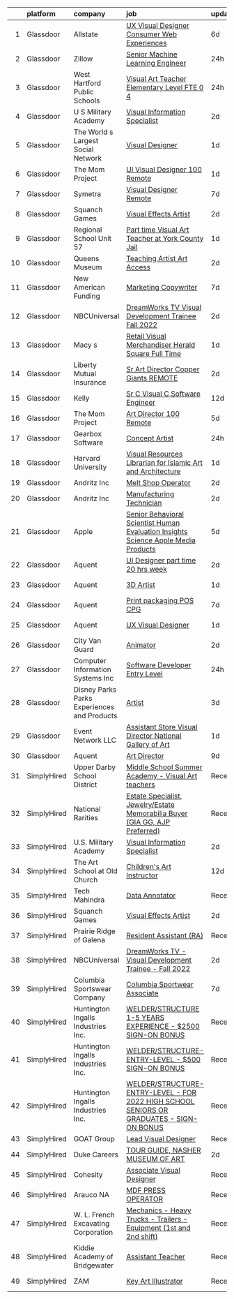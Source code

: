 

|    | platform    | company                                      | job                                                                                                                                                                                                                                                                                                                                                                                                                                                                                                                                                                                                                                                                                                                                                                                                                                                                                                                                                                                                                                                                                                                                                                                                                                                                                                                                                                                                                                                                                                                                                                                                 | update_time   | location                    |
|---:|:------------|:---------------------------------------------|:----------------------------------------------------------------------------------------------------------------------------------------------------------------------------------------------------------------------------------------------------------------------------------------------------------------------------------------------------------------------------------------------------------------------------------------------------------------------------------------------------------------------------------------------------------------------------------------------------------------------------------------------------------------------------------------------------------------------------------------------------------------------------------------------------------------------------------------------------------------------------------------------------------------------------------------------------------------------------------------------------------------------------------------------------------------------------------------------------------------------------------------------------------------------------------------------------------------------------------------------------------------------------------------------------------------------------------------------------------------------------------------------------------------------------------------------------------------------------------------------------------------------------------------------------------------------------------------------------|:--------------|:----------------------------|
|  1 | Glassdoor   | Allstate                                     | [UX Visual Designer   Consumer Web Experiences](https://www.glassdoor.com/partner/jobListing.htm?pos=111&ao=1110586&s=58&guid=00000181473dd2aabc8c2a7674ab61b6&src=GD_JOB_AD&t=SR&vt=w&cs=1_122a36ad&cb=1654757643338&jobListingId=1007914485050&cpc=47CFDC01B3F81FAC&jrtk=3-0-1g53jrkmdr0i8801-1g53jrkmrmfra800-3196ac33e8f806e8--6NYlbfkN0BLH0BMQoDn-yw6Urt952hBm1JLFZ7WpBxND2cMIOjOqdmupiC_ZwOjCSzUpM3cDMZGOf-Kt_-x8Ym-llbhspBMgQkvS4-FVVe4lgdPNxQFzCtELzUdOAXdalJtT_oXjWdEPwr5edWDyv8RyJ9E9o24SA9RCt72_oDm4CeruygIA0PVnN2MWJUTgmj__t9_ydNy5Gdn3EvhGwHp2IcHuTHtU6R-ge7ndUEbS0A-Xxr6BWDxS14zP9eLOnk0CrUZK9Moo6Ro9hetDKJPQZZ36qio0F8ujiCRd7ALkKJdYHrHjSgUkuGofgj0UhsOZjz8duise5Dhpv6dyOWTpxOAQpEL5w4jnWpt4DGDLxo3Vt8dvw-dM_Q6IdqDgAhyQfQOXSNBg1wh4bAOU7u8vOGddNV8KS1rhUHQeaZ5EZ9FgZm25MR5oKApGWWe2NmeiHdPHbwlzfEgAkPNvBLTT1XLwgqTOOZbGZhUSH-8O4yRhs6XMQMBccQBEhyBHi9IWQhsKVnUzDHcy3IY-3APkqKpfl_AKxSNYPsxrThR-rGb9hLbAVe7QJB5vMxUCsmgWoL22-cifwAlR-BRvZsoMez2GvgCfR0QN78Kbjjm3lNpfiekkobqs03znm6-DVcMUWah3jr1aMI9nQ-JIwftSa5IEAq-09uXTnuU0QolWMP4LKnYZwgxLDvrcdtC8JBl_WMoer1p0p2jzKYxPLsbvMKLALI1QRomnc2Y-HLcOFX0HFsQ-Np9akPWrUtRphmFkpOhlAVbAbZl1jbYbbQwjbr7dqkqvFegJ6X-jJi4IJ5lozztu7D9I5hkojmRWhaQcGRCcGWn-Qyxb1Zkqr9ruOOkfvyflbZXqtimx0f7wfnOv5Idtp8aq3JKN1BDUSxhag4xK4T060kbHHvV2QaKH2tpZqrU-utNpFh55IXhLM_QakQxNYs3Czk3_yecHAa3UmCLddQLYkX94_DNQjHCUQ4hqrkmcWKhYkvr31Fe4v2hQZiQIOFXoi_jH9rYsywdbkQhS4ozcymXgFy6i1eM6Dzdny0eGqonFqwPW7Lkrjz4_1UecmvQO6EKzs30ZD20DjW5qA_mwi6giztM2IU7MWNIdHk0uRfyuHzMCDqsdGmSVXCLIcaJPatrSjzbywJL4Tn3VZMxFx5IWZGReEGOiimLeFKVDVBxzGxkp3_meBzrlaAydATk8r-yrlx5) | 6d            | Remote                      |
|  2 | Glassdoor   | Zillow                                       | [Senior Machine Learning Engineer](https://www.glassdoor.com/partner/jobListing.htm?pos=112&ao=1110586&s=58&guid=00000181473dd2aabc8c2a7674ab61b6&src=GD_JOB_AD&t=SR&vt=w&cs=1_40268154&cb=1654757643338&jobListingId=1007926672058&cpc=334ABAF5D42DC775&jrtk=3-0-1g53jrkmdr0i8801-1g53jrkmrmfra800-f58bb90c6c853c40--6NYlbfkN0ANMurRYyPEXg08u6OamUd1Mvhk-zhFSGYIZgoJR86UvYL2v6MoUqae-sD5DnU21voPyVa6BoluDOKKO4eOqrhqm2nP6t8f9QUM8ccbvWuZPkyP4L3Xg67YwgqoNRre8Gk282CO5XQrI5dJZ52fhQgoWHTf1ATirQYRl1nAlvSQ3jK-NA-luvMdKKP_WjhqMSDh1TGWyHQZv-n7TzKS30noCZUGPzp3MZLkLiTYcLBdtUdkDiztxBLsQx1dY1G_VGhJac4I1VpdSTLnnjbNNPeLwwprDYsWsRjuF5jNcCLcLYk51m3sfHB90fxrtUWGO6vopInjbhWdP9FPOiGDVX5fypCj2G67x3HvUYmxQw7lczwXzTphg1DJ0vRPx9MMkr_yY7vhi2NwIA1cYqnHTAO8h9-XGuCQa1CLGA0y5FACjqB2PO8DI9XAbv50UkATgOLs94p2dZ-UMIDViWUh47JWuRgAwImN6PYPqgLPajbdRA9YYcYgxFLuA9DwllucUnztT_X43-pwS8SMTIGb0u1RndknytkOKkiLE8RcG0I0wV3BWYH0u4UZ4dBL6-l3QW0dTwy82u4xDFWm9Pyh-XfK2-DHt57JXPzNXkfH9HbbRmqKWDW6YVEdesx-X2C5cNErFma-0PoSDE8UIWo3O2FW6xghj45pMPLUKY4c3TuhDzgsUIJSi-TV-TI5If_j-DYIW_5wiB-VTTvw54iUQenigNTz9Wq2_OSUaJXSAnZKDtXOOkSFgkQi-WuO7k-M5wx5gWaGXSoWNnYSS0UgIi2IdSTnVyf6sbXWShZhbEcNkNAt9STT1UaoP7NofiIzOnLPe5uBnIH2kiwnWoPFhUoc76rA0XE6w2Ephsy2A1y00x3mRnp1oP9TjYBV-geSUQw%3D)                                                                                                                                                                                                                                                                                                                                | 24h           | Remote                      |
|  3 | Glassdoor   | West Hartford Public Schools                 | [Visual Art Teacher  Elementary Level  FTE 0 4 ](https://www.glassdoor.com/partner/jobListing.htm?pos=122&ao=1136043&s=58&guid=00000181473dd2aabc8c2a7674ab61b6&src=GD_JOB_AD&t=SR&vt=w&cs=1_d8808264&cb=1654757643340&jobListingId=1007926064737&jrtk=3-0-1g53jrkmdr0i8801-1g53jrkmrmfra800-d27b2f2897706a6f-)                                                                                                                                                                                                                                                                                                                                                                                                                                                                                                                                                                                                                                                                                                                                                                                                                                                                                                                                                                                                                                                                                                                                                                                                                                                                                     | 24h           | West Hartford, CT           |
|  4 | Glassdoor   | U S  Military Academy                        | [Visual Information Specialist](https://www.glassdoor.com/partner/jobListing.htm?pos=126&ao=1136043&s=58&guid=00000181473dd2aabc8c2a7674ab61b6&src=GD_JOB_AD&t=SR&vt=w&cs=1_83a47a20&cb=1654757643340&jobListingId=1007922267242&jrtk=3-0-1g53jrkmdr0i8801-1g53jrkmrmfra800-d5b4e6f8c1730230-)                                                                                                                                                                                                                                                                                                                                                                                                                                                                                                                                                                                                                                                                                                                                                                                                                                                                                                                                                                                                                                                                                                                                                                                                                                                                                                      | 2d            | West Point, NY              |
|  5 | Glassdoor   | The World s Largest Social Network           | [Visual Designer](https://www.glassdoor.com/partner/jobListing.htm?pos=119&ao=1110586&s=58&guid=00000181473dd2aabc8c2a7674ab61b6&src=GD_JOB_AD&t=SR&vt=w&ea=1&cs=1_46387f37&cb=1654757643340&jobListingId=1007924957266&cpc=F4EED0218A761C36&jrtk=3-0-1g53jrkmdr0i8801-1g53jrkmrmfra800-a40c9b6ad688a90a--6NYlbfkN0DSgjPPcnEdvoK3uuxfISLALE6pB1FR7YSHOr_tSg5_QGIhoz_2VqUepdcKLBLI_zSSVFw7-WLb8BgtCMGTpduqKZtRP4ty64rXR23XvDiRr0kbWguyJ6IH163iLNKwN4xVqkSj1_uZ_fn3w4pIlPlYA0270Pa84yqbxyYUH1OWmKadtdsNWjfNbq09kZatPIstKJ4Ysk8i758Yq1p91wde09N2gQd1YgkEIRS8u_49qeEBBOc0iim_OQb9g8erjy24Ll3miKq_igVNcyWTR0n84RA3sY1_Pz_C0I6zqEAlrSTH_FM49uJ-llpkwpceFFtD3MV9nRcQMWqfGF4NByWNpVFr53us6lfZwQdTaaW3E5fkH6TfTFJNTJtce1UQ_HKLMLC8O1f1dAl1mSSPASQZmir_dBPkiwNUcOtidjReMggG-tzYj7fIADi6_aLYR4qDDoV8la1E30H4JdxcpKa26kYNyRYIfCxGaQQHhrvx9RD8Sra9rGlMen-3g_opzFmgS93XrSi9kt9QrtgbXG2rBbvulp2FzTJcDa067QT_gnlVCeFIBNAblFs71MZu1bPBVQ505sLbgW4XITjFOp1mXYKxIPZMQzM%3D)                                                                                                                                                                                                                                                                                                                                                                                                                                                                                                                                                                                                                                            | 1d            | New York, NY                |
|  6 | Glassdoor   | The Mom Project                              | [UI   Visual Designer  100  Remote ](https://www.glassdoor.com/partner/jobListing.htm?pos=102&ao=1110586&s=58&guid=00000181473dd2aabc8c2a7674ab61b6&src=GD_JOB_AD&t=SR&vt=w&cs=1_41ac6ebd&cb=1654757643336&jobListingId=1007924076281&cpc=82B3195DA92CAF92&jrtk=3-0-1g53jrkmdr0i8801-1g53jrkmrmfra800-0761fceec33e711e--6NYlbfkN0BDp_epf89aHDQhKpPegNJQ_ldQpEFZQsM9OcONMGxWx6pU56EKHF58QjVdAUvn2gWzb7WT_VdhItyAB3Q9xCx1cQ72g5tixY-XNA5WRnqH3RaGRzpROt8dIOj8o8oPrQpwuJYOrN1lcjSMXC6kunT_HEQSixDIygCOzJcDyCG3Mrc8xEWBIuMkK03YbpqyOVzLd58mWH2SemhyqhLrcG1FCTgOR6v3XnpncL9VDZPd3bbrsWAzZk5RYP2lU8mYOtGi3ffM7TYVHvdLJ_QVqJ-QHhvPjx5T0Hc8eujifkcPwoAz-2UDaCbAVXjJyAVXJQro7wk4qCfNgqWXrAmzqTqCbF6D7D8awfOytlDzT2JCSj__j6STUSOcfO-KNdDZu4ibAt9suhj9yTMZ7Cly41AHgY-pg45nAO_SPWOUYhFo0LJtk2ALOFSSDPMi7iEtH_uyEviXpVs7zCa6OEKe28LjyMwX7oxWRIQCiygvv6oQAtdiYXKpZ2_HOt-FVJ0lhyK9n_Ac7B_V2CCr41uyG74lOFqmcTTKV-VIc9YPAxjgLO5Gr_T17Q-SepmKDaSPcyA5FXsGk86C4w%3D%3D)                                                                                                                                                                                                                                                                                                                                                                                                                                                                                                                                                                                                                                                | 1d            | Remote                      |
|  7 | Glassdoor   | Symetra                                      | [Visual Designer   Remote](https://www.glassdoor.com/partner/jobListing.htm?pos=104&ao=1110586&s=58&guid=00000181473dd2aabc8c2a7674ab61b6&src=GD_JOB_AD&t=SR&vt=w&cs=1_8aee02fc&cb=1654757643336&jobListingId=1007910117840&cpc=AC285F3A3ECA6BB0&jrtk=3-0-1g53jrkmdr0i8801-1g53jrkmrmfra800-81365151b091542e--6NYlbfkN0DxLmO7NH_YTtLbOIMvJFqJGEF88__vqD2fZF7JxivJ0azNiCTgnfJhqK52DTe9kl3HxAUXSrL2mTd0Ptx5yHlrOP7pNyy_I0DH1ewqAlG-HwrZHUudZdbZdhMuQaE91j7v3Tw7VN79EeVQTmxCsMd4tn55Y-PDa_cgZasr_TwpzGSWaC4wvL5hVz-NCWgGPh9YnELUCpHJ-xfu8fnjBWgyo3ux9CYIzz14LIQDXAkYLuyaKu2JsdHf4OAHZwtyVGoywkHZmHeQvHyD94frGHBW1LcQXHbLdQf7RdXORsLwB5bN_mf8LXeO5gx5_xfDmqLHHwOp1u30jAJ9fvQmCoTFU-sgcyzUY5MzHNP8lhwdEmRU8jH9l8Bubkt3JtnwatBEvLzJpV_9BFgTp4fkSjRKgnkgeEcryW2gddN6kql5iBuTrlFK1gs09iN3qbMCLxA1ZmhCtmKHL-l-qIlCGqb4t01DcZaVB-ehUAGL1H2moOitNyaxeyyOO15GzYEL0AE488_Ok5ASkJgrZeGc3P9y7nPVgdyKbhkHD9U-2Siejs6W2ZlxSBloLUZs34BEw3A%3D)                                                                                                                                                                                                                                                                                                                                                                                                                                                                                                                                                                                                                                                                        | 7d            | Bellevue, WA                |
|  8 | Glassdoor   | Squanch Games                                | [Visual Effects Artist](https://www.glassdoor.com/partner/jobListing.htm?pos=130&ao=1136043&s=58&guid=00000181473dd2aabc8c2a7674ab61b6&src=GD_JOB_AD&t=SR&vt=w&ea=1&cs=1_2bed4fe6&cb=1654757643345&jobListingId=1007921848855&jrtk=3-0-1g53jrkmdr0i8801-1g53jrkmrmfra800-5d233c5785fabb21-)                                                                                                                                                                                                                                                                                                                                                                                                                                                                                                                                                                                                                                                                                                                                                                                                                                                                                                                                                                                                                                                                                                                                                                                                                                                                                                         | 2d            | Remote                      |
|  9 | Glassdoor   | Regional School Unit 57                      | [Part time Visual Art Teacher at York County Jail](https://www.glassdoor.com/partner/jobListing.htm?pos=125&ao=1136043&s=58&guid=00000181473dd2aabc8c2a7674ab61b6&src=GD_JOB_AD&t=SR&vt=w&cs=1_752fbb84&cb=1654757643340&jobListingId=1007923822075&jrtk=3-0-1g53jrkmdr0i8801-1g53jrkmrmfra800-9e8d9e39ff46dc44-)                                                                                                                                                                                                                                                                                                                                                                                                                                                                                                                                                                                                                                                                                                                                                                                                                                                                                                                                                                                                                                                                                                                                                                                                                                                                                   | 1d            | Waterboro, ME               |
| 10 | Glassdoor   | Queens Museum                                | [Teaching Artist   Art Access](https://www.glassdoor.com/partner/jobListing.htm?pos=128&ao=1136043&s=58&guid=00000181473dd2aabc8c2a7674ab61b6&src=GD_JOB_AD&t=SR&vt=w&ea=1&cs=1_1c82dd04&cb=1654757643340&jobListingId=1007922299171&jrtk=3-0-1g53jrkmdr0i8801-1g53jrkmrmfra800-a4badb009e25eadc-)                                                                                                                                                                                                                                                                                                                                                                                                                                                                                                                                                                                                                                                                                                                                                                                                                                                                                                                                                                                                                                                                                                                                                                                                                                                                                                  | 2d            | Corona, NY                  |
| 11 | Glassdoor   | New American Funding                         | [Marketing Copywriter](https://www.glassdoor.com/partner/jobListing.htm?pos=108&ao=1110586&s=58&guid=00000181473dd2aabc8c2a7674ab61b6&src=GD_JOB_AD&t=SR&vt=w&ea=1&cs=1_795d817f&cb=1654757643337&jobListingId=1007909585191&cpc=B101C867B3EF2D75&jrtk=3-0-1g53jrkmdr0i8801-1g53jrkmrmfra800-8a5b28da358e6179--6NYlbfkN0C2BFb7Ub2YUp4strrym9V3pWtjyRKtgHKt_kMzkewmGGJEved23y_kY-GSZp2akmMiMYG8Vmbf7wqH4oSHnsgxwW1u0dd9Dl5YAks-fHnrS6ylMBNzZlbGwlfiYUInRAYCPICxzeRQvgyIBIENbeyic_QbYTBxB1mkihnfRX2bK7JN-4XHJmuVQtBwkHW3kNV8IYMsQ22tUf-9LPVUhxssxBz6BLMShvq1QwgdDiO1j6D9779k60vPPkb9pvgJb-yqGUtuajXwYDuy0mctwqGJHjyVn5dWOyJ-wKG0pDzhFFT7cA_7-rXEWqHG1lwr_1QP1SKZFCG8XzcFGawvYOXSxIHXlqOGvC2PkBk8rxngf6GU7llTp8DU86LLNYEkY7vJHqSa5S-MFIZqNO_V-cXw5yW2tJHi8Q-fqnVw05evse7Fu3PsF3PfPYZBOXbG5Cim2dYdmv3nPlB2TJBryHIIcJzsoBOLukh5penoLd0qmbjq6v3jH3PMcdd79XKRTCk%3D)                                                                                                                                                                                                                                                                                                                                                                                                                                                                                                                                                                                                                                                                                                                                       | 7d            | Remote                      |
| 12 | Glassdoor   | NBCUniversal                                 | [DreamWorks TV   Visual Development Trainee   Fall 2022](https://www.glassdoor.com/partner/jobListing.htm?pos=124&ao=1136043&s=58&guid=00000181473dd2aabc8c2a7674ab61b6&src=GD_JOB_AD&t=SR&vt=w&cs=1_5ffb95b0&cb=1654757643340&jobListingId=1007920738460&jrtk=3-0-1g53jrkmdr0i8801-1g53jrkmrmfra800-42df8b70ba1457f4-)                                                                                                                                                                                                                                                                                                                                                                                                                                                                                                                                                                                                                                                                                                                                                                                                                                                                                                                                                                                                                                                                                                                                                                                                                                                                             | 2d            | Glendale, CA                |
| 13 | Glassdoor   | Macy s                                       | [Retail Visual Merchandiser  Herald Square   Full Time](https://www.glassdoor.com/partner/jobListing.htm?pos=113&ao=1110586&s=58&guid=00000181473dd2aabc8c2a7674ab61b6&src=GD_JOB_AD&t=SR&vt=w&cs=1_fa6ae45b&cb=1654757643339&jobListingId=1007924863233&cpc=8795CF9063CD573D&jrtk=3-0-1g53jrkmdr0i8801-1g53jrkmrmfra800-908c444967f61179--6NYlbfkN0DjHvLHG-fYDKeElzGabtytFldtxc-EIiSdXvIQjqX9HIzUG8IcG8J2a_wsTv5-_VsC3dIHuipgp2bTCsPxLPebzVc7KWeTE6SCMNl4GKQRgOs5C3-HbQV0bqMopxF2iyx-piHFsInP3ajAsQU5iA4TBSMPhCzWcdZCigN5-Wh8qEacgeJsJjDY86M0LhhS8bBMDh9rGno7CORkJwIHWjPinL-ug76huBeRCebIrSuChOOab2-JzhQGp6HBoFs3Tn7tn0rniVdqgGSYq2xey7bh9cXGEj0I-l1tM0zjh-MkfuZJwGB2Hf_jZvMYkN9Q7oERCpxukt_W6_ob1M2qI3EHfcrkfhHL5aBDlycI_IHbsv9AbbhIaVFBwD4RxYn3eaIeVylnYHwX1srz3OhfMaDHefNiW5JmuRlyfG6Hrj3Z3AVItaaVr0v05Ix0j73qDVFjnCf02frFuufR5d_7v8ICxmgK2cw4eIaRP6prtTzSymA0xMvm04fkmR3QPeVlrbf1HYoWoaJqtvnUIrvCKr9sSC97R5d6vwB93uOyjrEtp1aClpF-fIZjtdSujNx5DjOSjOi2w56k3XuTL0j3Bcye10YEnIa7pF1pph2Sb_oGsgMUBVL1-aAHoYlzWTSv4Ft1Kaypzrf_Mqn7roLjARxIhfoavsxyTDTq_4B6fokya4tTbzCBLj-rwgH6pbQcRl3Hg0JuEqWPcY95nqny53E7HL4QksBEHG_nHl5TzC5tRAOwKliUxV77Nh6G_oBRp5IKgzmj5OFHJF_GX5ojDHtuPBFtM9CQREMWAQnwU8G8vh25QsPc4P8l5auFwkTCi12dafAQiFHo-niD-kcSgzoOQOErDTFxeOeigTxGjYZzasHUhOeLfVs3A2me5eTP-cqjvBleZzhHnOshXaRtMxT3hrrK1maE57WQwsC39goPu7Ciyg77ig5ljGlJzuXYZZWhus0tIeev83NigEcSPv60B-LQZ3_E8bVkLJcfdMKShapNw2FwHOe28CPNMdBcxLgxqb9C791t6A%3D%3D)                                                                                                                                                             | 1d            | New York, NY                |
| 14 | Glassdoor   | Liberty Mutual Insurance                     | [Sr  Art Director   Copper Giants REMOTE](https://www.glassdoor.com/partner/jobListing.htm?pos=101&ao=1110586&s=58&guid=00000181473dd2aabc8c2a7674ab61b6&src=GD_JOB_AD&t=SR&vt=w&cs=1_f2b299c1&cb=1654757643336&jobListingId=1007921597373&cpc=8A48E7D5890B96AC&jrtk=3-0-1g53jrkmdr0i8801-1g53jrkmrmfra800-3daba5ebad00b706--6NYlbfkN0D19kSVUiNzG2UWy1lRGehFMusHrHGUl8ru40ax50wmt2hEk1GE1yJpaNJle3AtKCFZMv5-6fh99ceO1TB7jaE1rQnCXx37mKEbsfybQglGGNag15-JQ7nD5NT3DMyV7TnKZ4Mih68ohUB8yWZDmYZ3jNg5DqL1Vsfv7zv25Bf8i8bdfU8NVfiW1Z8ezBxV1ci8RTx7fZYpWHeL7N3ICoqGJtOVlHUaz4YsTMVO-QGJZ6vhc8iluriU6H4W3SBrusVU7RPf139kgNz6E6b8gT9hDD1ONEDwlfaEpgBfgF88Tn4Ou3AGbDwQAHCqXCnCshnHj9sy07VVCuiohyDqbYkVsZ-_7_WohP4skFVnAY3Huc429qaC73hj25CfmbuHHUQFrvTyW5gAQsuopJiVGae-rMCaN8bWhy17a_xTMtIlqvS_n74FEGEJltavHwQMa2UEX5PcqqyBck79MbtDA-KRWAVlC1ismMcF-9YNHQ3aIuKILF_1RqBNjLoKPZXSycfkzL837tayCCb4xY-qMr5fiVYm4MoEddzBWliF53LioIQmYxCLTVP3xAa6o-8vjLagNP31JHSHXkWiNFUpcPEZGB7aICNYLah1G44RUO-ohj4m483QO5PDGIZGCbiso8EJLT5l8q_x6Q%3D%3D)                                                                                                                                                                                                                                                                                                                                                                                                                                                                                                                                                                           | 2d            | Remote                      |
| 15 | Glassdoor   | Kelly                                        | [Sr  C  Visual C  Software Engineer](https://www.glassdoor.com/partner/jobListing.htm?pos=120&ao=1110586&s=58&guid=00000181473dd2aabc8c2a7674ab61b6&src=GD_JOB_AD&t=SR&vt=w&cs=1_f3f5b984&cb=1654757643340&jobListingId=1007897351943&cpc=7F6F94E2229B3AB5&jrtk=3-0-1g53jrkmdr0i8801-1g53jrkmrmfra800-9be05483757e1a82--6NYlbfkN0D6qFSVCaa8tXn-rJ3OcXif2lPyFmwsE2iZBGE4YLg1gz3DzxANTQL26tb-SQ4b-KCd3748Jvr3R0tR71-XBAzio5gBXmKeqo1yc2G3xidYNFzZY5GtMS6Gx10j2GSpkVwHSlJjQIzjtWcWzIBkiTZVHuBrJqp0dVr3aT0IwUEOnV5tBSXDT7e37U3DKcbeQNmecql5XISSZ23hUTEloE9YC2qJ_nAQ62rMb8pRMssart1jQMVomQPzcvBwGqQsnkO8vGBZ6admWXUhr3sLT0w_TGalEbqUVbqoKIm0hIy1ZnuUEXepqlmEnU63bjlPgB67X_rKELxI_QSytITwKuItvOAHHOe4MukRaIyNa3VTm3Wb9XpeY_sIi2Qla8v_OqM06qE7FzyGj5dzogcLUaS4RkLWTbTdYA3gxlptbyDNm6x7YwtjnnOHsFdmOn0BMlTrmJHQFBVXWmcbAFnpARt374VJ37JIS9q8ZCtgr_HUH5eg2yc5kIjE1BRe_L42NnO4qJjs2ejTnpYPZbzee2gRxMjJCV81bM8KfqFRbMLoeOOKBSewTujB63oiPftq6SAnijSHCLRUvC1lNW48UjEiQ5CtAaFTGAJTX_Iw75Tv-rT9UuwXXQjRKZ8nqG6UT7bu4j31DKXrHiZ1GrWbwB8KCcYDEgn-yTarWS48r-s5-56hJTNShFeG3pCRBgBICLm-gRv-xOi0zHzWp8Tm1byaDku-CEE0UqpT76XuKwbn8XhioPSgsfRPXE8RbJT5zZMt2X_EOdFwbjeIm8CQaWl9gRVwdm0nfVxUBVydARaKnNDG5QLyHrllsiOZyA96zwqfOvY2zb8M-lwRxZXh-u4VNNPBPbs5arFSZ2noYkgF_qJtZAedQdK7QbJtN5CE75kKufCDIhctksvg5xCKLfDC24c5h3Mb2Ipx3mqnHetdwHCWdbzgwtSeO0uvDdJ33PxjrLkHu7PThmonXmwIkTtZyKhDhaDttW_lLRvX04kYNVrUVsPGiDW8h_-zsxPZ-pMSt4vu3J_bwGQtzxZmoHIs0vutATHR4LPR-_8R3NIJjvwvLtFhroiuWp7n3HdZSdegcgcaUXCS8qatFs4HD2zUO8XGVoVQKfucNg0jChA6yE-kIfJ82UPqKlmBHwfmjd05pIt2oGTk1BmDjrt9OStw_wr_2ql40AFE8y67qd5HNA%3D%3D)                | 12d           | Sunnyvale, CA               |
| 16 | Glassdoor   | The Mom Project                              | [Art Director  100  Remote ](https://www.glassdoor.com/partner/jobListing.htm?pos=109&ao=1110586&s=58&guid=00000181473dd2aabc8c2a7674ab61b6&src=GD_JOB_AD&t=SR&vt=w&cs=1_9a5c64f4&cb=1654757643337&jobListingId=1007917214964&cpc=AC285F3A3ECA6BB0&jrtk=3-0-1g53jrkmdr0i8801-1g53jrkmrmfra800-fc5f6cbdd377cbc4--6NYlbfkN0BDp_epf89aHDQhKpPegNJQ_ldQpEFZQsM9OcONMGxWx6pU56EKHF58QjVdAUvn2gUAHFSC33B6m9e4kpPSo8E3LVx-KcHT_L7bs8uuk90h_bM7pbanjemS5_jxC1QNMvIrt2EGdNhVGL3AyNsm2mJ04sj8024Ps--YUutGvsMZ2J5MWffZIdJzsf3NJ5QiJuMm8HcJ3ogIfbzgJVcI7NGb4ldWlBu4HvBxmIdSIbXS4b6jfKVw_3zo1NynXVuqakJcUyMZlX0JGBGn_GjkFlaHXAGql8WHOUHEpnsA8EiBs7PJavqDTQ0LUhYk7h7ARTfXW3bdi8s90Sx54WtHcuG2-tRgfEG_swywi5fQd-yWbP5kTiwX0pYSSlRtziRgkO3gPm-o5GTft00SjuKc6DTn_6hX-HTsuUAypfoQIszikyNWyp-1xJyobiY8Ea8EoolbE2QTFNFAdRcp1SoN78e1DrFuz1MgtP_Ta1_HqLcLuNEK_HJYh8jUr0aWETeu2CCUQGKsBzb4Tr7pTEm3EsVHu8hLEPQ3YJiIBTnlwu7MAlNy7I9RNewBAP0FZv1---Pmuupq8PMzQg%3D%3D)                                                                                                                                                                                                                                                                                                                                                                                                                                                                                                                                                                                                                                                        | 5d            | Remote                      |
| 17 | Glassdoor   | Gearbox Software                             | [Concept Artist](https://www.glassdoor.com/partner/jobListing.htm?pos=129&ao=1136043&s=58&guid=00000181473dd2aabc8c2a7674ab61b6&src=GD_JOB_AD&t=SR&vt=w&ea=1&cs=1_95fc07f0&cb=1654757643344&jobListingId=1007925578528&jrtk=3-0-1g53jrkmdr0i8801-1g53jrkmrmfra800-557e5e4260519650-)                                                                                                                                                                                                                                                                                                                                                                                                                                                                                                                                                                                                                                                                                                                                                                                                                                                                                                                                                                                                                                                                                                                                                                                                                                                                                                                | 24h           | Frisco, TX                  |
| 18 | Glassdoor   | Harvard University                           | [Visual Resources Librarian for Islamic Art and Architecture](https://www.glassdoor.com/partner/jobListing.htm?pos=127&ao=1136043&s=58&guid=00000181473dd2aabc8c2a7674ab61b6&src=GD_JOB_AD&t=SR&vt=w&cs=1_c0b54845&cb=1654757643340&jobListingId=1007923144542&jrtk=3-0-1g53jrkmdr0i8801-1g53jrkmrmfra800-78fc9f2844496ef1-)                                                                                                                                                                                                                                                                                                                                                                                                                                                                                                                                                                                                                                                                                                                                                                                                                                                                                                                                                                                                                                                                                                                                                                                                                                                                        | 1d            | Cambridge, MA               |
| 19 | Glassdoor   | Andritz Inc                                  | [Melt Shop Operator](https://www.glassdoor.com/partner/jobListing.htm?pos=106&ao=1110586&s=58&guid=00000181473dd2aabc8c2a7674ab61b6&src=GD_JOB_AD&t=SR&vt=w&ea=1&cs=1_be804a2e&cb=1654757643337&jobListingId=1007921462987&cpc=26740BCDE5E48596&jrtk=3-0-1g53jrkmdr0i8801-1g53jrkmrmfra800-7154293f6bfb8515--6NYlbfkN0AXKlygFQjBJPKRAfD7JNIOx-IF9eZEcO4m4nqYawEHcTuGAKukz03Nn5Qy6_f2KoVBDF4TeM0A07LnA5jhoxDvviYIIoXTGsdJLqbq5oQqpr6f0QUqNzDHyAvbLgHVBPKP-5dTX-K_F8fx2iGACGXLtpuCtXnDtMRqnxLXEyEfDKHuI0mDqPBp70YaEnJfZ46c0UaO-BIDNBJDeYLGxM_y9ifAoNdD0krF5eBDf0T3mC8KXmLUe3oZO_n1twBlcqTY78coIICrDe_P7Lh2yOhMgivBBElnXRyMGzz4pqXK9HLs5xPEeDke6nUGqt0GRRHy7xLwYhC78LSr-nmCnSuHga45MaMHOh_gZqpmw2-dhSJz3rd53cQOAlgsEjDh3SGlgJCipgLcmRyNQ2No6BNVEpFEB9P2Dt3ZmcQVojxORJ3aer8Mp70x3mBaU8SwJfipsjsYuZmnUMdlzpq0cHvUNEDo5rUDNQEyNGsP94Xc6SqT04bhzVvMUPbT3Q-_OI50VY2mle-1PQ%3D%3D)                                                                                                                                                                                                                                                                                                                                                                                                                                                                                                                                                                                                                                                                                                                           | 2d            | Muncy, PA                   |
| 20 | Glassdoor   | Andritz Inc                                  | [Manufacturing Technician](https://www.glassdoor.com/partner/jobListing.htm?pos=107&ao=1110586&s=58&guid=00000181473dd2aabc8c2a7674ab61b6&src=GD_JOB_AD&t=SR&vt=w&ea=1&cs=1_3e83adc0&cb=1654757643337&jobListingId=1007921460066&cpc=C5F9C09AE97B3D2F&jrtk=3-0-1g53jrkmdr0i8801-1g53jrkmrmfra800-4416349f00decead--6NYlbfkN0AXKlygFQjBJPKRAfD7JNIOx-IF9eZEcO4m4nqYawEHcTuGAKukz03N9Yqw1sIbbzWzWbRZICTUq4r1vbBF8On4eypuTA5TLfv1sih8VxOoxnVOAnfHxoLHWaG3572eP8gKe3MgXa5qyQqnUfrHUU-WL2T_LmImNV2jofk2cstqCG9LMxPhcEUgrm-s0fd4qhdLLuV6sVAePe5XIMow31N_pGNQQVd7PUMmgFXW7rO60GhvPhE56KUSj9eL_L1ll7yXLRdv5-jqewejEZovc2pRgQjVmQr2FkSQ85__c5mJpeqseMFweNgWQW6gtmH2BywcEP3tAyPZIyjRsBj88qlGFv8haAi387bGPxAdiF9Y7zaFr-vtX_sidwDfewjGes9XuCVYlMBJDwC7F1uKf-RNxI7WUE6PoBXEf7R3GhCv6PxFjJBGmts4K8Pr6Ijh7TQoGAiY6ggv1M1lVuZAswCFeScisY53j0Gg-iyK8danmh_0-fcjY3R4j88TNANrmM1jjA-BWuPRRvomaT8MIjrA)                                                                                                                                                                                                                                                                                                                                                                                                                                                                                                                                                                                                                                                                                                                 | 2d            | Muncy, PA                   |
| 21 | Glassdoor   | Apple                                        | [Senior Behavioral Scientist   Human Evaluation  Insights    Science  Apple Media Products](https://www.glassdoor.com/partner/jobListing.htm?pos=115&ao=1110586&s=58&guid=00000181473dd2aabc8c2a7674ab61b6&src=GD_JOB_AD&t=SR&vt=w&cs=1_380af774&cb=1654757643339&jobListingId=1007917012119&cpc=654405A9B1E0A9F5&jrtk=3-0-1g53jrkmdr0i8801-1g53jrkmrmfra800-9695f18dbfdf75a7--6NYlbfkN0BvKrLyj5gPmtZO9T8euul8TCxuuKNOtzRJOomxnwSEodTz2Bc-sPZl1dBMH13w-jPgyhYajQM8uxlrSp3dg4sR0uRTV8OOovggw4kfeEcTuaIhWsNpFiJrbR8Pl_MW63_ruDqbIbelbs0Xxxk14q3mjIeJRrUBNE1uhfNmdfVuVh79h4haR9gFGqtVmkzfe7Bkzp3b6BCa1TgGyIHA82B8Spjw_cL4LqxZYHqpeew8OjsNp1Jnsu6_zh-mEagLXXcafD8bIwIQegFiirE2vffrtexr1Ku1UPM47keFpz3861EdatBZPhtgJxaGRvYHuv7EXHPmMvGXIcolX5SNu4PdEs8hb2iROklhUjdlubJlJQFaMcydiG2JamPSt-l5eBTMiqJNgyDEGp3rMQ1Ar_DmYotN9wO5HqIiyBl1CjUeWFgHECP48T0PNv-nCYI3WsfyahrpXB1cm7jfcIXPuUZyilXwmbHN09_OT5LqA4uy20kL9UjcGfvRBREGgqamZKCglgC7qA_4mdFN0gf37L9AFlRK21eKIaa31ZX0nUsTfJy3X_AC8mvSJFd-TBqeMFStFIr7UaELXgU50pI2EXzpQB273GGOcRlSKxr7yoQuJJyErmJUrTVPUClTzhj3AIgIC5T0-48AUjVkknYiNJcyNvZub7bQ5xUyFFCt-1Gqwl15SCEjQ62Q8JsbfRrkUAZASdWKb1_faMzpsp_o06vYQgNAm3qTrFVK1-IG6ItFQ-RDXzhcnmYf7JqbWFMa5RW9XGpuvB5gcARdM_fxsBTd5cBjtExyzfJ1rAxIV54SlS7YZpJYwkbrbcpOVypdv81KHI93_6EUdXb97izKXyahgpjyvSQhCXIRTSw-G22baNqjKe4RqsWcGZgJVP9SN17v1klB6OsCyYrNihkk_AlFJTuMovG2yW4x9KcMGgzuYQUKJEel8iUg7uAJPb0Ffskb3sYI4ytu75ppoh1roJYzjIrg6rJEV3VbtlzAR6c-cxaRqmJn6QbQAmjnNsZH_rMqTm-0DvFSScYcElJoznhz)                                                                                                                     | 5d            | Seattle, WA                 |
| 22 | Glassdoor   | Aquent                                       | [UI Designer  part time  20 hrs   week ](https://www.glassdoor.com/partner/jobListing.htm?pos=118&ao=1110586&s=58&guid=00000181473dd2aabc8c2a7674ab61b6&src=GD_JOB_AD&t=SR&vt=w&cs=1_e433262d&cb=1654757643339&jobListingId=1007921832582&cpc=32EE424DE2B657EB&jrtk=3-0-1g53jrkmdr0i8801-1g53jrkmrmfra800-dc20e7605d870c15--6NYlbfkN0DMrcEu7yrtATojKJA7cEzGQ3FdRGWLh0CZQInL4ECGI9gD0Wolx9R2EDT7B77c2cSb21UpoZIp8C0EIAHBPtBNtdYuk1CgoNSiFblyJG94d5LWRH8VJaPhwQI-SLzB2pYSiCVkc8dDWAgK4Asj_TNzmB9_1YF5JAPPWNgxPPtC1skdbQywRky6gQhqIMyoZqPb1PftEr-tag3bbXA3eGU8_yWnpUGIf8TXtS8YDSf_zkuHGLcqfKMq1b2_KDB4hHgJFvMCrzgWoWODMP2A_gmfnoHNnOaKzHQ57ryyzAfZJwrUZgVLT879hNE7A5EssHBXc7tFXMNLQG6ckM_i8fJbwZ4v1ZHgYpboLQgn8oL5GjaHH1xvEhYobi645Q9yd5yGxfzwGHMVYOY9ZLBvRQ3KqECYzuC1Gt5Q4zJ8_Yi-xHqT6FaaIKUET7WCXeJ6cMKrbs0iSnE6MA%3D%3D)                                                                                                                                                                                                                                                                                                                                                                                                                                                                                                                                                                                                                                                                                                                                                                            | 2d            | Remote                      |
| 23 | Glassdoor   | Aquent                                       | [3D Artist](https://www.glassdoor.com/partner/jobListing.htm?pos=117&ao=1110586&s=58&guid=00000181473dd2aabc8c2a7674ab61b6&src=GD_JOB_AD&t=SR&vt=w&cs=1_a1965bc5&cb=1654757643339&jobListingId=1007924481159&cpc=217C45A42544DB93&jrtk=3-0-1g53jrkmdr0i8801-1g53jrkmrmfra800-37e37bca40d8ab0f--6NYlbfkN0DMrcEu7yrtATojKJA7cEzGQ3FdRGWLh0CZQInL4ECGI9gD0Wolx9R2v-Aex0-GK05DgAmYzd4hLn_R--MDCA2PlPUpEdELFIRjCpcnBGVFsFW_-c8st8pypZfZE3L46phWpuK7os9mbKHT8NNmczj2Z44GP5zbJfLyJzQkWHw18naCgOAhUIZHKo8iOdqJgOWDeyzFHsWMs9ibUO5xxlBB18pidYD85mbB6xs5_fa89ZW8G2uT7sOd0zESAACr6sF32MMJepXweEvskp31wa-bt-yn9gcimOadiOj2OO74UFIPAMlKjrlBRP5tW5MC5b67fyqqprpuqL6wQNQ7cIm_h1L37J6jlOl0AH3-x7oAXWYmCD7x39cwzeM1xb6Iu6HSfYm9y7eS0nsjRYKT_4fg-z-4qZaQKpAaozxy3BFkAZe8yOD7HaeLoXoRVVSE7q0YI5IpqFDOBQ%3D%3D)                                                                                                                                                                                                                                                                                                                                                                                                                                                                                                                                                                                                                                                                                                                                                                                                         | 1d            | Burlingame, CA              |
| 24 | Glassdoor   | Aquent                                       | [Print   packaging   POS  CPG ](https://www.glassdoor.com/partner/jobListing.htm?pos=121&ao=1110586&s=58&guid=00000181473dd2aabc8c2a7674ab61b6&src=GD_JOB_AD&t=SR&vt=w&cs=1_439438ab&cb=1654757643340&jobListingId=1007910638075&cpc=2CAED5C921A5F994&jrtk=3-0-1g53jrkmdr0i8801-1g53jrkmrmfra800-80d51cf6947fb0a1--6NYlbfkN0DMrcEu7yrtATojKJA7cEzGQ3FdRGWLh0CZQInL4ECGI9gD0Wolx9R2EDT7B77c2cQCGXmLzE_DBXivREswoS6jOWxMGaSbSMbn3Lt3oCAXovgOc4w-6aOCHftpiG46FZz2okzKiXyZjt7gjQ73AKy4M2ivLdDbLXX30HZ_Z3rIx0ucmCf7cBXlZNlQw1BumAU8r6vhLD0f3kBdsEFvpCONiyK5txkDxGIQojDA0_RayuYUjloHljZvgQbgbvzvxzBd0860Imhwas4jP3vOLE6nBvxINjMkw8YE0pw8hvOSee8zDD-8TIQRuIqPS7FwiWXVCDGiWOxX6eiUKFkGyvVEuWdsNimN8OkE79aLFRw0tj1eZzgreMkzxNuEVYUwgs0BqS1oXUIvBHIw_C7_g9jDnWjukUDtxtYGBm6Nl4pZxlMYqELBP4Q3tHBAro9_izg1tUOwl0lppQ%3D%3D)                                                                                                                                                                                                                                                                                                                                                                                                                                                                                                                                                                                                                                                                                                                                                                                     | 7d            | Remote                      |
| 25 | Glassdoor   | Aquent                                       | [UX   Visual Designer](https://www.glassdoor.com/partner/jobListing.htm?pos=116&ao=1110586&s=58&guid=00000181473dd2aabc8c2a7674ab61b6&src=GD_JOB_AD&t=SR&vt=w&cs=1_84e35c94&cb=1654757643339&jobListingId=1007924481107&cpc=48B9F4758953335C&jrtk=3-0-1g53jrkmdr0i8801-1g53jrkmrmfra800-b7d9dadb506a235a--6NYlbfkN0DMrcEu7yrtATojKJA7cEzGQ3FdRGWLh0CZQInL4ECGI9gD0Wolx9R2v-Aex0-GK05DgAmYzd4hLt7QJDrVOIA7gnOQ8rkFagSxgvZwkM1sThi0YA3Ma-prbkevstNcdXXBwfgsI8nEat1oSSZPJkoJvLD52JssTIhVNXNDXwK2jKZb2leFI460gcANK0lOG3qI0wG2VGbN6SgJnXM8qIS8nbyUG7AQ3TfPQU2y4HYqAeiZfIdmPVnmLMvPX2icdaiqWF9moXBWs5z49p38OGk2pYUxWoNbjcXFY_C90bo9_n0bYBfBMUykaS9m-gTqxkK56UNz3L0ETP8CBK25KZkHDPp36ZeBNkxJYCrhMQahc9aifC3B5SMFW8s3ddtLLoDjNkF3nI6yj6M02EuBpCucGEjnaasZ5N9hmftpbOqAqeYVVwvyGxoqT9dXs9WnrTCa4dxdB2Saig%3D%3D)                                                                                                                                                                                                                                                                                                                                                                                                                                                                                                                                                                                                                                                                                                                                                                                              | 1d            | Mountain View, CA           |
| 26 | Glassdoor   | City Van Guard                               | [Animator](https://www.glassdoor.com/partner/jobListing.htm?pos=103&ao=1110586&s=58&guid=00000181473dd2aabc8c2a7674ab61b6&src=GD_JOB_AD&t=SR&vt=w&cs=1_0415fa7f&cb=1654757643336&jobListingId=1007922212590&cpc=9FFE37255B2C047E&jrtk=3-0-1g53jrkmdr0i8801-1g53jrkmrmfra800-288332efbd05ed9a--6NYlbfkN0DK2C-pmrF0sqrfJr4Li3c4X7YMnrkXddQXZaL_6xg-NZtklDZSx_yiPocXKeJyu8GX8L9yiYpTF8rz6_Zuy0myEYxIfG7GKHzzMDD7ypW8rAzniNf4UsKzaL9kv6EOgslKdBRHGTiTbvguM267WVdDHV7HFEEzVMEMdjZBSY5Wz-ut-Z4W0rtKrqj9HeqDW7bSIdnqfKWsq-Dp9toGl-JRVR12QgVl0bZj0yktwOaiYw2oXh8NbFvkKZ8dFnA98IILah_VoiruzwNWxaF8Ewxslfzm3gHWTlUoi9Uxhd4733HqrM1EjjJz7PgdhOzMjaQWl5pjstwVH8-nYRqbXBwUjAu-tmCp0QjeLtalDDZuJZDmroWE7FXq7qpy3Fh4180f2lAC57Mfd47CGqpE9Z6gbnRQ4MuHz_BwvheSkKNqEBxp_-5W2dpNyCV6TwajE1XUfu15V244VskI1CEvNIyGazWk8ggOQZfZQJIFayBfq3UI8hN5pcM7vrQILM_DILdHyRSoneZfDCAeD_kvymkQvLxeVeD_YGIqvsAoCBv6ZNM3Wgfwanb7o3gyGJUr1DkNa66wWIa3ly0d-Vkcvcm4)                                                                                                                                                                                                                                                                                                                                                                                                                                                                                                                                                                                                                                                                      | 2d            | Chicago, IL                 |
| 27 | Glassdoor   | Computer Information Systems  Inc            | [Software Developer  Entry Level ](https://www.glassdoor.com/partner/jobListing.htm?pos=123&ao=1136043&s=58&guid=00000181473dd2aabc8c2a7674ab61b6&src=GD_JOB_AD&t=SR&vt=w&ea=1&cs=1_884acaa7&cb=1654757643340&jobListingId=1007925881644&jrtk=3-0-1g53jrkmdr0i8801-1g53jrkmrmfra800-ab0b2c7e7f6f0bfd-)                                                                                                                                                                                                                                                                                                                                                                                                                                                                                                                                                                                                                                                                                                                                                                                                                                                                                                                                                                                                                                                                                                                                                                                                                                                                                              | 24h           | Remote                      |
| 28 | Glassdoor   | Disney Parks Parks  Experiences and Products | [Artist](https://www.glassdoor.com/partner/jobListing.htm?pos=105&ao=1110586&s=58&guid=00000181473dd2aabc8c2a7674ab61b6&src=GD_JOB_AD&t=SR&vt=w&cs=1_0f6b6a74&cb=1654757643336&jobListingId=1007919229402&cpc=1FDE87803EF93CD3&jrtk=3-0-1g53jrkmdr0i8801-1g53jrkmrmfra800-0b197a48193f2804--6NYlbfkN0DAFTyt7pbDCC2JPO79CSdi1dIb81yjczP5qsKcZIxgiYm3-7g-689UDqHItQTwke95iZ56NJfW0RPOLwI5ohkO8RGVIOTy8isN09GwmzMtXI7V1AgYmM2YquBCSMZx8JSng23dUxgY6UlBTLrorfec9_YUc6ByB7pqZs4Oy2LdaZeEQaLY0MD_zQ3qUxtJR902IYn27OT_tCxViMjeqReEFExnyTLYpoTI48nc_R3h4QmAQFW6CiraeIO83pAd9wAMDxPOMk7tgfsXMQM2Qrdsr1b0TnvZfnD4ZP3defqVL2H-cOZPdHtWzoXii331-n3cQfW8iVyRTllRmad7jI_0bP53w8gOfEnT5kq447SWqo-KvsIEqCBzZeqpfqr0ccfKm6s_8dSdcr5fcHNsqMpOh1nkJZOc_7aPcHuLCPAv54geVtE4lTeH)                                                                                                                                                                                                                                                                                                                                                                                                                                                                                                                                                                                                                                                                                                                                                                                                                                        | 3d            | San Francisco, CA           |
| 29 | Glassdoor   | Event Network  LLC                           | [Assistant Store   Visual Director   National Gallery of Art](https://www.glassdoor.com/partner/jobListing.htm?pos=110&ao=1110586&s=58&guid=00000181473dd2aabc8c2a7674ab61b6&src=GD_JOB_AD&t=SR&vt=w&ea=1&cs=1_4cf82016&cb=1654757643339&jobListingId=1007923520856&cpc=AC285F3A3ECA6BB0&jrtk=3-0-1g53jrkmdr0i8801-1g53jrkmrmfra800-9a5157ae2fc3c3b9--6NYlbfkN0B7MAJ_0nspfqFwvgEl2W0jw3o3mIDVa9mt3FsGnQ76Wk6-YhTyIDBcvv4GhfMGxxc3Xe1xvPZQDE65RiFYUrFP7o07-hqt_fKUtgrywXyyax_FuXnY-Jf1lbS8mMyhc2OfIZd9P7ruZfSK-_qGO0yuxHjvPIpngLjJSQ7NBbYjjNiZf7tmDM03RbjgQYXDBgyTK2tr6ZpEFve8OPXvcBZrc8-oQGZyHqsomyRwlQRO0eca2KB0Zjtejy1M3g5iGxwj3DdPmu3KP4BJByhyWbgCUZxGTUxsYYLkol3dTzKGWnYSMLYdM8Ks_XXdNo72sPtI_AwVu-1jGPRBgroCzIkS5_wogonAxhY5A2VODc9NWnRxh2ExDg6v1YP93RA_ppegSt3IcRqzM3e_YM72aHCfclwYKL7zYQEUTfq74V_rxeA4QmyDWkTBNz5I-g740-yQfBf2w7e1SWb9QVUfP8wdL9J_eeU_x-4QdGIZfrX2s95Vyk7oWXNI-457cZjnad8%3D)                                                                                                                                                                                                                                                                                                                                                                                                                                                                                                                                                                                                                                                                                                | 1d            | Washington, DC              |
| 30 | Glassdoor   | Aquent                                       | [Art Director](https://www.glassdoor.com/partner/jobListing.htm?pos=114&ao=1110586&s=58&guid=00000181473dd2aabc8c2a7674ab61b6&src=GD_JOB_AD&t=SR&vt=w&cs=1_0f00fc24&cb=1654757643339&jobListingId=1007903859855&cpc=B076152010A3B66C&jrtk=3-0-1g53jrkmdr0i8801-1g53jrkmrmfra800-70faae340aca21d2--6NYlbfkN0DMrcEu7yrtATojKJA7cEzGQ3FdRGWLh0CZQInL4ECGI9gD0Wolx9R2EDT7B77c2cQYaPCCWpBDftha1DfHjWXKreormqy47JYz-ecBWRgOuy_DuIiSy3gvZrz6P0l4oZFT6NSlAHKxEHokC62xdEweVsJ6tgtqVRdG1C0YJ0_7dDGsSI8DyWsUF5X2N4FS1VD4jdlydmlDgw7h280DQ37Uj-kU5PpcgAJ7XgFA8Fi_ymAgyJD1rrMtlAlkMcgrD3eq8yca3azs_wBLe6JQVS0r38TN03733IwZTP2odRPxvE89BeE-931onIWcvy9pKwuTwOe5GxNh7GGGIt8hCCyzP1jZCZyO4ZwjD16XYMVeug8-u95ZNCKgbbanGfR-rDzNb4kVTqXAcHTQbUYJpWarpq973332hKZQd1q9bd8aMOyrMtkNph49MINN-JJIOgRzyLc0qdWlfQ%3D%3D)                                                                                                                                                                                                                                                                                                                                                                                                                                                                                                                                                                                                                                                                                                                                                                                                      | 9d            | Remote                      |
| 31 | SimplyHired | Upper Darby School District                  | [Middle School Summer Academy - Visual Art teachers](https://www.simplyhired.com/job/bxZxupeHDH9OU1FFUltAmMxcJb1aQWhstyOb0woUk2Aa1sH32_TfgA?q=visual+art)                                                                                                                                                                                                                                                                                                                                                                                                                                                                                                                                                                                                                                                                                                                                                                                                                                                                                                                                                                                                                                                                                                                                                                                                                                                                                                                                                                                                                                           | Recently      | Township of Upper Darby, PA |
| 32 | SimplyHired | National Rarities                            | [Estate Specialist, Jewelry/Estate Memorabilia Buyer (GIA GG, AJP Preferred)](https://www.simplyhired.com/job/b2oL4xpVjtiBgxp8aPZywFVQLmsYHkBX7o4M9j_XggDR7FxM8P-gng?q=visual+art)                                                                                                                                                                                                                                                                                                                                                                                                                                                                                                                                                                                                                                                                                                                                                                                                                                                                                                                                                                                                                                                                                                                                                                                                                                                                                                                                                                                                                  | Recently      | St. Louis, MO               |
| 33 | SimplyHired | U.S. Military Academy                        | [Visual Information Specialist](https://www.simplyhired.com/job/3Gn8QKqMWhSVZQCcRneerQDPMHc3eG_U1JWyKQA0Khxl4dj7Mn04EA?q=visual+art)                                                                                                                                                                                                                                                                                                                                                                                                                                                                                                                                                                                                                                                                                                                                                                                                                                                                                                                                                                                                                                                                                                                                                                                                                                                                                                                                                                                                                                                                | 2d            | West Point, NY              |
| 34 | SimplyHired | The Art School at Old Church                 | [Children's Art Instructor](https://www.simplyhired.com/job/0OW52jHK-B-XD_lMFKwixjy8h0HByAhOYQvqYjSUaCfgMnzFCv99lw?q=visual+art)                                                                                                                                                                                                                                                                                                                                                                                                                                                                                                                                                                                                                                                                                                                                                                                                                                                                                                                                                                                                                                                                                                                                                                                                                                                                                                                                                                                                                                                                    | 12d           | Demarest, NJ                |
| 35 | SimplyHired | Tech Mahindra                                | [Data Annotator](https://www.simplyhired.com/job/hUvio7q-Hx0C42TnwQcvl5pdeY6b4NLSK3kG_GWkMKhEwLTn49udcw?q=visual+art)                                                                                                                                                                                                                                                                                                                                                                                                                                                                                                                                                                                                                                                                                                                                                                                                                                                                                                                                                                                                                                                                                                                                                                                                                                                                                                                                                                                                                                                                               | Recently      | Remote                      |
| 36 | SimplyHired | Squanch Games                                | [Visual Effects Artist](https://www.simplyhired.com/job/41SoUN8DacXQOpR0TK06qhC5UT0YBcmNs9YqDq7OLozCo9n0-z7HPg?q=visual+art)                                                                                                                                                                                                                                                                                                                                                                                                                                                                                                                                                                                                                                                                                                                                                                                                                                                                                                                                                                                                                                                                                                                                                                                                                                                                                                                                                                                                                                                                        | 2d            | Remote                      |
| 37 | SimplyHired | Prairie Ridge of Galena                      | [Resident Assistant (RA)](https://www.simplyhired.com/job/xalvUs9feat4agrC6rXRNdmNk1IHgwg_zdAyyg2CrYftWmoenmKV8A?q=visual+art)                                                                                                                                                                                                                                                                                                                                                                                                                                                                                                                                                                                                                                                                                                                                                                                                                                                                                                                                                                                                                                                                                                                                                                                                                                                                                                                                                                                                                                                                      | Recently      | Galena, IL                  |
| 38 | SimplyHired | NBCUniversal                                 | [DreamWorks TV - Visual Development Trainee - Fall 2022](https://www.simplyhired.com/job/gFz07kkFpMfOWpO1Ws4GPnKz4JY4isKMbi4lEgPfe6qGtMefpPt-pA?q=visual+art)                                                                                                                                                                                                                                                                                                                                                                                                                                                                                                                                                                                                                                                                                                                                                                                                                                                                                                                                                                                                                                                                                                                                                                                                                                                                                                                                                                                                                                       | 2d            | Glendale, CA                |
| 39 | SimplyHired | Columbia Sportswear Company                  | [Columbia Sportwear Associate](https://www.simplyhired.com/job/zJv7rXkpKpyHYN84jy1ahos29dWkyjZSrfwI3iMlV7A_fbb8fprNHA?q=visual+art)                                                                                                                                                                                                                                                                                                                                                                                                                                                                                                                                                                                                                                                                                                                                                                                                                                                                                                                                                                                                                                                                                                                                                                                                                                                                                                                                                                                                                                                                 | 7d            | Baton Rouge, LA             |
| 40 | SimplyHired | Huntington Ingalls Industries Inc.           | [WELDER/STRUCTURE 1-5 YEARS EXPERIENCE - $2500 SIGN-ON BONUS](https://www.simplyhired.com/job/DOQXHZvPQZ7M6PThH_idU5nPBBjRigfgmeQyLPRVPUXblFp6vigDQg?q=visual+art)                                                                                                                                                                                                                                                                                                                                                                                                                                                                                                                                                                                                                                                                                                                                                                                                                                                                                                                                                                                                                                                                                                                                                                                                                                                                                                                                                                                                                                  | Recently      | Newport News, VA            |
| 41 | SimplyHired | Huntington Ingalls Industries Inc.           | [WELDER/STRUCTURE-ENTRY-LEVEL - $500 SIGN-ON BONUS](https://www.simplyhired.com/job/Jxqz0aCn_PJdv1svpitMdnVD1o0cESKWO_MhoPWM1sbQU9MKC4bPmQ?q=visual+art)                                                                                                                                                                                                                                                                                                                                                                                                                                                                                                                                                                                                                                                                                                                                                                                                                                                                                                                                                                                                                                                                                                                                                                                                                                                                                                                                                                                                                                            | Recently      | Newport News, VA            |
| 42 | SimplyHired | Huntington Ingalls Industries Inc.           | [WELDER/STRUCTURE-ENTRY-LEVEL - FOR 2022 HIGH SCHOOL SENIORS OR GRADUATES - SIGN-ON BONUS](https://www.simplyhired.com/job/ynJBaxgWhgXGDkwugohxF1p-C3dTvdokJkwmbbD46P9KTERQYsQBOA?q=visual+art)                                                                                                                                                                                                                                                                                                                                                                                                                                                                                                                                                                                                                                                                                                                                                                                                                                                                                                                                                                                                                                                                                                                                                                                                                                                                                                                                                                                                     | Recently      | Newport News, VA            |
| 43 | SimplyHired | GOAT Group                                   | [Lead Visual Designer](https://www.simplyhired.com/job/xdEfyr5xn4T-B6WpSYzCKf7-V4gcV2yh74bRw3Vqq7e4SO1XRD7AEQ?q=visual+art)                                                                                                                                                                                                                                                                                                                                                                                                                                                                                                                                                                                                                                                                                                                                                                                                                                                                                                                                                                                                                                                                                                                                                                                                                                                                                                                                                                                                                                                                         | Recently      | Remote                      |
| 44 | SimplyHired | Duke Careers                                 | [TOUR GUIDE, NASHER MUSEUM OF ART](https://www.simplyhired.com/job/fnl3gifk6FN6DzWndExp7V1JK6IHiKK-TGb4SvCowDx7UdCzvQ3KWQ?q=visual+art)                                                                                                                                                                                                                                                                                                                                                                                                                                                                                                                                                                                                                                                                                                                                                                                                                                                                                                                                                                                                                                                                                                                                                                                                                                                                                                                                                                                                                                                             | 2d            | Durham, NC                  |
| 45 | SimplyHired | Cohesity                                     | [Associate Visual Designer](https://www.simplyhired.com/job/ppGb4jmIDbKyfaNC3hxFmCZR3PLtPxII5MtBYZFxUKIeM95-zA7kTg?q=visual+art)                                                                                                                                                                                                                                                                                                                                                                                                                                                                                                                                                                                                                                                                                                                                                                                                                                                                                                                                                                                                                                                                                                                                                                                                                                                                                                                                                                                                                                                                    | Recently      | Durham, NC                  |
| 46 | SimplyHired | Arauco NA                                    | [MDF PRESS OPERATOR](https://www.simplyhired.com/job/ZcbBoCqGjwCadVRvm85C0FarM9gD1xzfQ-VAIr7ZbomfANZTO42lXQ?q=visual+art)                                                                                                                                                                                                                                                                                                                                                                                                                                                                                                                                                                                                                                                                                                                                                                                                                                                                                                                                                                                                                                                                                                                                                                                                                                                                                                                                                                                                                                                                           | Recently      | Moncure, NC                 |
| 47 | SimplyHired | W. L. French Excavating Corporation          | [Mechanics - Heavy Trucks - Trailers - Equipment (1st and 2nd shift)](https://www.simplyhired.com/job/JeBNMPD7rXWSR09vSkPEKGSSg1E3txDwtJ2nGulByPSyjIlVzHdB2w?q=visual+art)                                                                                                                                                                                                                                                                                                                                                                                                                                                                                                                                                                                                                                                                                                                                                                                                                                                                                                                                                                                                                                                                                                                                                                                                                                                                                                                                                                                                                          | Recently      | North Billerica, MA         |
| 48 | SimplyHired | Kiddie Academy of Bridgewater                | [Assistant Teacher](https://www.simplyhired.com/job/vARPK6YtgeaH25gtXwIrQ8TFAhHvW19E9Cf9IyC0NUJWL70AbmXJ8g?q=visual+art)                                                                                                                                                                                                                                                                                                                                                                                                                                                                                                                                                                                                                                                                                                                                                                                                                                                                                                                                                                                                                                                                                                                                                                                                                                                                                                                                                                                                                                                                            | Recently      | Bridgewater, NJ             |
| 49 | SimplyHired | ZAM                                          | [Key Art Illustrator](https://www.simplyhired.com/job/9STzwBznt-qPPJNiL2faCbCWc7P6ZpI__yFBhXMzXTPowi13dYtdXg?q=visual+art)                                                                                                                                                                                                                                                                                                                                                                                                                                                                                                                                                                                                                                                                                                                                                                                                                                                                                                                                                                                                                                                                                                                                                                                                                                                                                                                                                                                                                                                                          | Recently      | Playa Vista, CA             |